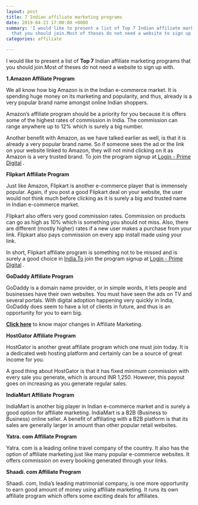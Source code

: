 ```yaml
---
layout: post
title: 7 Indian affiliate marketing programs
date: 2019-04-23 17:00:00 +0000
summary: 'I would like to present a list of Top 7 Indian affiliate marketing programs
  that you should join.Most of theses do not need a website to sign up with. '
categories: affiliate

---
```

I would like to present a list of **Top 7** Indian affiliate marketing programs that you should join.Most of theses do not need a website to sign up with. 

**1.Amazon Affiliate Program**

We all know how big Amazon is in the Indian e-commerce market. It is spending huge money on its marketing and popularity, and thus, already is a very popular brand name amongst online Indian shoppers.

Amazon’s affiliate program should be a priority for you because it is offers some of the highest rates of commission in India. The commission can range anywhere up to 12% which is surely a big number.

Another benefit with Amazon, as we have talked earlier as well, is that it is already a very popular brand name. So if someone sees the ad or the link on your website linked to Amazon, they will not mind clicking on it as Amazon is a very trusted brand. To join the program signup at [Login - Prime Digital](http://primedigital.hasoffers.com/) .

**Flipkart Affiliate Program**

Just like Amazon, Flipkart is another e-commerce player that is immensely popular. Again, if you post a good Flipkart deal on your website, the user would not think much before clicking as it is surely a big and trusted name in Indian e-commerce market.

Flipkart also offers very good commission rates. Commission on products can go as high as 10% which is something you should not miss. Also, there are different (mostly higher) rates if a new user makes a purchase from your link. Flipkart also pays commission on every app install made using your link.

In short, Flipkart affiliate program is something not to be missed and is surely a good choice in [India.To](http://india.to/) join the program signup at [Login - Prime Digital](http://primedigital.hasoffers.com/) .

**GoDaddy Affiliate Program**

GoDaddy is a domain name provider, or in simple words, it lets people and businesses have their own websites. You must have seen the ads on TV and several portals. With digital adoption happening very quickly in India, GoDaddy does seem to have a lot of clients in future, and thus is an opportunity for you to earn big.

[**Click here**](http://3dot14.co/blog/major-changes-affiliate-marketing/) to know major changes in Affiliate Marketing.

**HostGator Affiliate Program**

HostGator is another great affiliate program which one must join today. It is a dedicated web hosting platform and certainly can be a source of great income for you.

A good thing about HostGator is that it has fixed minimum commission with every sale you generate, which is around INR 1,250. However, this payout goes on increasing as you generate regular sales.

**IndiaMart Affiliate Program**

IndiaMart is another big player in Indian e-commerce market and is surely a good option for affiliate marketing. IndiaMart is a B2B (Business to Business) online seller. A benefit of affiliating with a B2B platform is that its sales are generally larger in amount than other popular retail websites.

**Yatra. com Affiliate Program**

Yatra. com is a leading online travel company of the country. It also has the option of affiliate marketing just like many popular e-commerce websites. It offers commission on every booking generated through your links.

**Shaadi. com Affiliate Program**

Shaadi. com, India’s leading matrimonial company, is one more opportunity to earn good amount of money using affiliate marketing. It runs its own affiliate program which offers some exciting deals for affiliates.